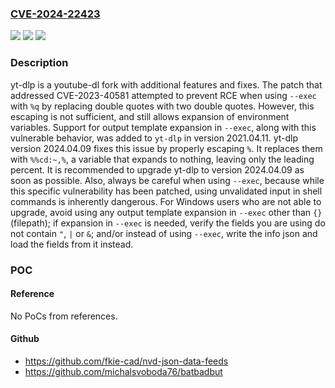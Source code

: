 ### [CVE-2024-22423](https://cve.mitre.org/cgi-bin/cvename.cgi?name=CVE-2024-22423)
![](https://img.shields.io/static/v1?label=Product&message=yt-dlp&color=blue)
![](https://img.shields.io/static/v1?label=Version&message=%3D%20%3E%3D%202021.04.11%2C%20%3C%202024.04.09%20&color=brighgreen)
![](https://img.shields.io/static/v1?label=Vulnerability&message=CWE-78%3A%20Improper%20Neutralization%20of%20Special%20Elements%20used%20in%20an%20OS%20Command%20('OS%20Command%20Injection')&color=brighgreen)

### Description

yt-dlp is a youtube-dl fork with additional features and fixes. The patch that addressed CVE-2023-40581 attempted to prevent RCE when using `--exec` with `%q` by replacing double quotes with two double quotes. However, this escaping is not sufficient, and still allows expansion of environment variables. Support for output template expansion in `--exec`, along with this vulnerable behavior, was added to `yt-dlp` in version 2021.04.11. yt-dlp version 2024.04.09 fixes this issue by properly escaping `%`. It replaces them with `%%cd:~,%`, a variable that expands to nothing, leaving only the leading percent. It is recommended to upgrade yt-dlp to version 2024.04.09 as soon as possible. Also, always be careful when using `--exec`, because while this specific vulnerability has been patched, using unvalidated input in shell commands is inherently dangerous. For Windows users who are not able to upgrade, avoid using any output template expansion in `--exec` other than `{}` (filepath); if expansion in `--exec` is needed, verify the fields you are using do not contain `"`, `|` or `&`; and/or instead of using `--exec`, write the info json and load the fields from it instead.

### POC

#### Reference
No PoCs from references.

#### Github
- https://github.com/fkie-cad/nvd-json-data-feeds
- https://github.com/michalsvoboda76/batbadbut

